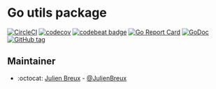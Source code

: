 # Go utils package

[![CircleCI](https://circleci.com/gh/Seize/go-utils.svg?style=svg)](https://circleci.com/gh/Seize/go-utils)
[![codecov](https://codecov.io/gh/Seize/go-utils/branch/master/graph/badge.svg)](https://codecov.io/gh/Seize/go-utils)
[![codebeat badge](https://codebeat.co/badges/XXX)](https://codebeat.co/projects/github-com-seize-go-utils-master)
[![Go Report Card](https://goreportcard.com/badge/github.com/Seize/go-utils)](https://goreportcard.com/report/github.com/Seize/go-utils)
[![GoDoc](https://godoc.org/github.com/Seize/go-utils?status.svg)](http://godoc.org/github.com/Seize/go-utils)
[![GitHub tag](https://img.shields.io/github/tag/Seize/go-utils.svg)](Tag)

## Maintainer

- :octocat: [Julien Breux](https://github.com/JulienBreux) - [@JulienBreux](https://twitter.com/JulienBreux)
